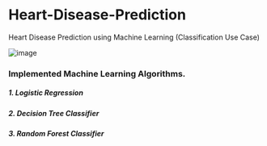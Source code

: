 # Heart-Disease-Prediction
Heart Disease Prediction using Machine Learning (Classification Use Case)

![image](https://user-images.githubusercontent.com/69152112/220989961-0e436280-c794-493c-9394-c78ac01d7096.png)

### Implemented Machine Learning Algorithms.

##### 1. Logistic Regression
##### 2. Decision Tree Classifier
##### 3. Random Forest Classifier
